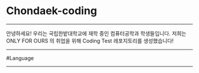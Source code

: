 # Chondaek-coding
---
안녕하세요! 우리는 국립한밭대학교에 재학 중인 컴퓨터공학과 학생들입니다. 저희는 ONLY FOR OURS 의 취업을 위해 Coding Test 레포지토리를 생성했습니다!

---
#Language

---
